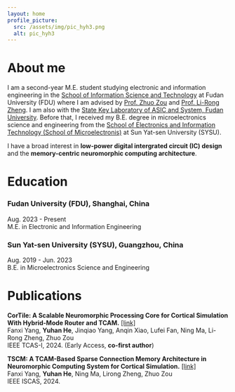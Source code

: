 ```yaml
---
layout: home
profile_picture:
  src: /assets/img/pic_hyh3.png
  alt: pic_hyh3
---
```

# **About me**
I am a second-year M.E. student studying electronic and information engineering in the <a href="http://www.it.fudan.edu.cn/">School of Information Science and Technology</a> at Fudan University (FDU) where I am advised by <a href="http://www.it.fudan.edu.cn/Data/View/1139">Prof. Zhuo Zou</a> and <a href="http://www.it.fudan.edu.cn/Data/View/1064">Prof. Li-Rong Zheng</a>. 
I am also with the <a href="https://asic-skl.fudan.edu.cn/">State Key Laboratory of ASIC and System, Fudan University</a>.
Before that, I received my B.E. degree in microelectronics science and engineering from the <a href="https://seit.sysu.edu.cn/">School of Electronics and Information Technology (School of Microelectronis)</a> at Sun Yat-sen University (SYSU).

I have a broad interest in **low-power digital intergrated circuit (IC) design** and the **memory-centric neuromorphic computing architecture**. 

# **Education**
### **Fudan University (FDU)**, Shanghai, China
Aug. 2023 - Present  
M.E. in Electronic and Information Engineering

### **Sun Yat-sen University (SYSU)**, Guangzhou, China
Aug. 2019 - Jun. 2023  
B.E. in Microelectronics Science and Engineering

# **Publications**
**CorTile: A Scalable Neuromorphic Processing Core for Cortical Simulation With Hybrid-Mode Router and TCAM.** <a href="https://ieeexplore.ieee.org/document/10621024">[link]</a>  
Fanxi Yang, **Yuhan He**, Jinqiao Yang, Anqin Xiao, Lufei Fan, Ning Ma, Li-Rong Zheng, Zhuo Zou  
IEEE TCAS-I, 2024. (Early Access, **co-first author**)

**TSCM: A TCAM-Based Sparse Connection Memory Architecture in Neuromorphic Computing System for Cortical Simulation.** <a href="https://ieeexplore.ieee.org/document/10558463">[link]</a>  
Fanxi Yang, **Yuhan He**, Ning Ma, Lirong Zheng, Zhuo Zou  
IEEE ISCAS, 2024.